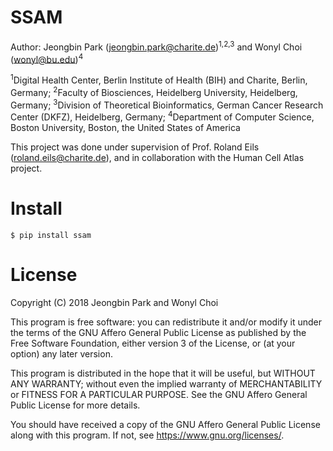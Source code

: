 SSAM
============================================================================================

Author: Jeongbin Park (jeongbin.park@charite.de)<sup>1,2,3</sup> and Wonyl Choi (wonyl@bu.edu)<sup>4</sup>

<sup>1</sup>Digital Health Center, Berlin Institute of Health (BIH) and Charite, Berlin, Germany; <sup>2</sup>Faculty of Biosciences, Heidelberg University, Heidelberg, Germany; <sup>3</sup>Division of Theoretical Bioinformatics, German Cancer Research Center (DKFZ), Heidelberg, Germany; <sup>4</sup>Department of Computer Science, Boston University, Boston, the United States of America

This project was done under supervision of Prof. Roland Eils (roland.eils@charite.de),
and in collaboration with the Human Cell Atlas project.

Install
============

```
$ pip install ssam
```

License
=======

Copyright (C) 2018 Jeongbin Park and Wonyl Choi

This program is free software: you can redistribute it and/or modify
it under the terms of the GNU Affero General Public License as published
by the Free Software Foundation, either version 3 of the License, or
(at your option) any later version.

This program is distributed in the hope that it will be useful,
but WITHOUT ANY WARRANTY; without even the implied warranty of
MERCHANTABILITY or FITNESS FOR A PARTICULAR PURPOSE.  See the
GNU Affero General Public License for more details.

You should have received a copy of the GNU Affero General Public License
along with this program.  If not, see <https://www.gnu.org/licenses/>.
